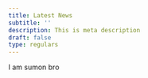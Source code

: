 ```yaml
---
title: Latest News
subtitle: ''
description: This is meta description
draft: false
type: regulars
---
```


I am sumon bro
